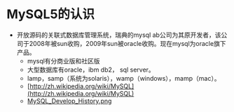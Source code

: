 # MySQL5的认识

  * 开放源码的关联式数据库管理系统，瑞典的mysql ab公司为其原开发者，该公司于2008年被sun收购，2009年sun被oracle收购。现在mysql为oracle旗下产品。 
    * mysql有分商业版和社区版 
    * 大型数据库有oracle，ibm db2， sql server。 
    * lamp，samp（系统为solaris），wamp（windows），mamp（mac）。 
    * [http://zh.wikipedia.org/wiki/MySQL](http://zh.wikipedia.org/wiki/MySQL)
    * [MySQL_Develop_History.png](http://upload.wikimedia.org/wikipedia/en/timeline/e78dadcecfe9b1ac5ce5564d2f26bf17.png )

